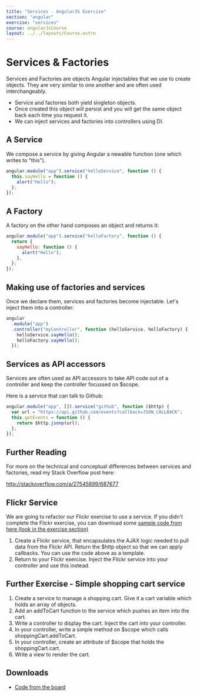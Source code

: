 ```yaml
---
title: "Services - AngularJS Exercise"
section: "angular"
exercise: "services"
course: angularJsCourse
layout: ../../layouts/Course.astro
---
```


# Services & Factories

Services and Factories are objects Angular injectables that we use to create objects. They are very similar to one another and are often used interchangeably.

- Service and factories both yield singleton objects.
- Once created this object will persist and you will get the same object back each time you request it.
- We can inject services and factories into controllers using DI.

## A Service

We compose a service by giving Angular a newable function (one which writes to "this").

```js
angular.module("app").service("helloService", function () {
  this.sayHello = function () {
    alert("Hello");
  };
});
```

## A Factory

A factory on the other hand composes an object and returns it:

```js
angular.module("app").service("helloFactory", function () {
  return {
    sayHello: function () {
      alert("Hello");
    },
  };
});
```

## Making use of factories and services

Once we declare them, services and factories become injectable. Let's inject them into a controller:

```js
angular
  .module("app")
  .controller("myController", function (helloService, helloFactory) {
    helloService.sayHello();
    helloFactory.sayHello();
  });
```

## Services as API accessors

Services are often used as API accessors to take API code out of a controller and keep the controller focussed on $scope.

Here is a service that can talk to Github:

```js
angular.module("app", []).service("github", function ($http) {
  var url = "https://api.github.com/events?callback=JSON_CALLBACK";
  this.getEvents = function () {
    return $http.jsonp(url);
  };
});
```

## Further Reading

For more on the technical and conceptual differences between services and factories, read my Stack Overflow post here:

<http://stackoverflow.com/a/27545899/687677>

<section class="exercise">

## Flickr Service

We are going to refactor our Flickr exercise to use a service. If you didn't complete the Flickr exercise, you can download some [sample code from here (look in the exercise section)](https://www.dropbox.com/sh/2kmvfno34kql3ff/AAAylZo0Vb1v5maMApgHcpKNa?dl=1)

1. Create a Flickr service, that encapsulates the AJAX logic needed to pull data from the Flickr API. Return the $http object so that we can apply callbacks. You can use the code above as a template.
2. Return to your Flickr exercise. Inject the Flickr service into your controller and use this instead.

</section>

<section class="exercise">

## Further Exercise - Simple shopping cart service

1. Create a service to manage a shopping cart. Give it a cart variable which holds an array of objects.
2. Add an addToCart function to the service which pushes an item into the cart.
3. Write a controller to display the cart. Inject the cart into your controller.
4. In your controller, write a simple method on $scope which calls shoppingCart.addToCart.
5. In your controller, create an attribute of $scope that holds the shoppingCart.cart.
6. Write a view to render the cart.

</section>

<section class="downloads">

## Downloads

- [Code from the board](https://www.dropbox.com/sh/2kmvfno34kql3ff/AAAylZo0Vb1v5maMApgHcpKNa?dl=1)

</section>
